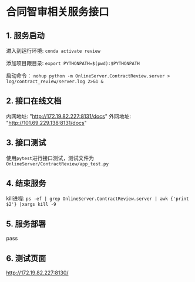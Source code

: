 # 合同智审相关服务接口

## 1. 服务启动
进入到运行环境: `conda activate review`

添加项目跟目录: `export PYTHONPATH=$(pwd):$PYTHONPATH`

启动命令：
`nohup python -m OnlineServer.ContractReview.server > log/contract_review/server.log 2>&1 &`

## 2. 接口在线文档
内网地址: "http://172.19.82.227:8131/docs"
外网地址: "http://101.69.229.138:8131/docs"

## 3. 接口测试
使用`pytest`进行接口测试，测试文件为`OnlineServer/ContractReview/app_test.py`

## 4. 结束服务
kill进程: `ps -ef | grep OnlineServer.ContractReview.server | awk {'print $2'} |xargs kill -9`

## 5. 服务部署
pass


## 6. 测试页面
http://172.19.82.227:8130/


